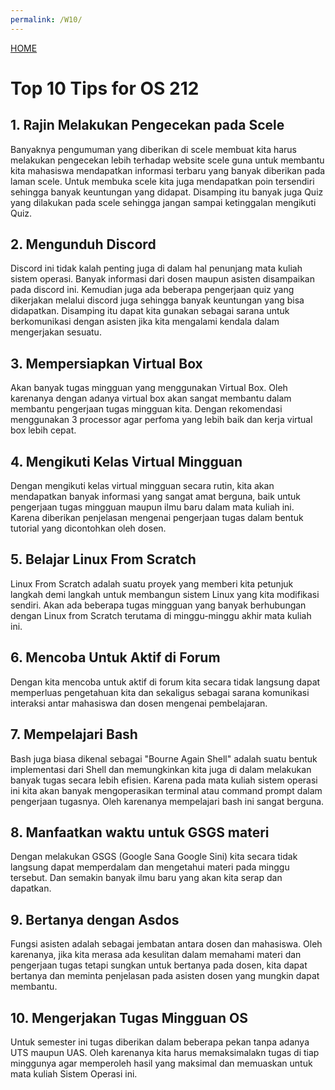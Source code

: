 ```yaml
---
permalink: /W10/
---
```

[HOME](../)


# Top 10 Tips for OS 212

## 1. Rajin Melakukan Pengecekan pada Scele
Banyaknya pengumuman yang diberikan di scele membuat kita harus melakukan pengecekan lebih terhadap website scele guna untuk membantu kita mahasiswa mendapatkan informasi 
terbaru yang banyak diberikan pada laman scele. Untuk membuka scele kita juga mendapatkan poin tersendiri sehingga banyak keuntungan yang didapat.
Disamping itu banyak juga Quiz yang dilakukan pada scele sehingga jangan sampai ketinggalan mengikuti Quiz.

## 2. Mengunduh Discord
Discord ini tidak kalah penting juga di dalam hal penunjang mata kuliah sistem operasi. Banyak informasi dari dosen maupun asisten disampaikan pada discord ini. Kemudian juga ada beberapa
pengerjaan quiz yang dikerjakan melalui discord juga sehingga banyak keuntungan yang bisa didapatkan. Disamping itu dapat kita gunakan sebagai sarana untuk berkomunikasi dengan asisten jika
kita mengalami kendala dalam mengerjakan sesuatu.

## 3. Mempersiapkan Virtual Box
Akan banyak tugas mingguan yang menggunakan Virtual Box. Oleh karenanya dengan adanya virtual box akan sangat membantu dalam membantu pengerjaan tugas mingguan kita.
Dengan rekomendasi menggunakan 3 processor agar perfoma yang lebih baik dan kerja virtual box lebih cepat.
 
## 4. Mengikuti Kelas Virtual Mingguan
Dengan mengikuti kelas virtual mingguan secara rutin, kita akan mendapatkan banyak informasi yang sangat amat berguna, baik untuk pengerjaan tugas mingguan maupun ilmu baru dalam mata kuliah ini. 
Karena diberikan penjelasan mengenai pengerjaan tugas dalam bentuk tutorial yang dicontohkan oleh dosen.

## 5. Belajar Linux From Scratch
Linux From Scratch adalah suatu proyek yang memberi kita petunjuk langkah demi langkah untuk membangun sistem Linux yang kita modifikasi sendiri. Akan ada beberapa tugas mingguan yang banyak berhubungan dengan Linux from Scratch terutama di minggu-minggu akhir mata kuliah ini.

## 6. Mencoba Untuk Aktif di Forum
Dengan kita mencoba untuk aktif di forum kita secara tidak langsung dapat memperluas pengetahuan kita dan sekaligus sebagai sarana komunikasi interaksi antar mahasiswa dan dosen mengenai pembelajaran.

## 7. Mempelajari Bash
Bash juga biasa dikenal sebagai "Bourne Again Shell" adalah suatu bentuk implementasi dari Shell dan memungkinkan kita juga di dalam melakukan banyak tugas secara lebih efisien.
Karena pada mata kuliah sistem operasi ini kita akan banyak mengoperasikan terminal atau command prompt dalam pengerjaan tugasnya. Oleh karenanya mempelajari bash ini sangat berguna.

## 8. Manfaatkan waktu untuk GSGS materi
Dengan melakukan GSGS (Google Sana Google Sini) kita secara tidak langsung dapat memperdalam dan mengetahui materi pada minggu tersebut. Dan semakin banyak ilmu baru yang 
akan kita serap dan dapatkan.

## 9. Bertanya dengan Asdos
Fungsi asisten adalah sebagai jembatan antara dosen dan mahasiswa. Oleh karenanya, jika kita merasa ada kesulitan dalam memahami materi dan pengerjaan tugas tetapi 
sungkan untuk bertanya pada dosen, kita dapat bertanya dan meminta penjelasan pada asisten dosen yang mungkin dapat membantu.

## 10. Mengerjakan Tugas Mingguan OS
Untuk semester ini tugas diberikan dalam beberapa pekan tanpa adanya UTS maupun UAS. Oleh karenanya kita harus memaksimalakn tugas di tiap minggunya 
agar memperoleh hasil yang maksimal dan memuaskan untuk mata kuliah Sistem Operasi ini.
